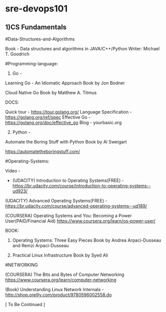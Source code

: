 # sre-devops101

1)CS Fundamentals
---------------------

#Data-Structures-and-Algorithms

Book - Data structures and algorithms in  JAVA/C++/Python
Writer: Michael T. Goodrich

#Programming-language:

1) Go - 

Learning Go - An Idiomatic Approach
Book by Jon Bodner

Cloud Native Go
Book by Matthew A. Titmus

DOCS:

Quick tour - https://tour.golang.org/
Language Specification - https://golang.org/ref/spec
Effective Go - https://golang.org/doc/effective_go
Blog - yourbasic.org 

2) Python -

Automate the Boring Stuff with Python
Book by Al Sweigart

https://automatetheboringstuff.com/

#Operating-Systems:

Video -

* (UDACITY) Introduction to Operating Systems(FREE) - https://br.udacity.com/course/introduction-to-operating-systems--ud923/

(UDACITY) Advanced Operating Systems(FREE) - https://br.udacity.com/course/advanced-operating-systems--ud189/

(COURSERA) Operating Systems and You: Becoming a Power User(PAID/Financial Aid)
https://www.coursera.org/learn/os-power-user/

BOOK:

1. Operating Systems: Three Easy Pieces
Book by Andrea Arpaci-Dusseau and Remzi Arpaci-Dusseau

2. Practical Linux Infrastructure
Book by Syed Ali

#NETWORKING

(COURSERA) The Bits and Bytes of Computer Networking
https://www.coursera.org/learn/computer-networking

(Book) Understanding Linux Network Internals - http://shop.oreilly.com/product/9780596002558.do

[ To Be Continued ]
